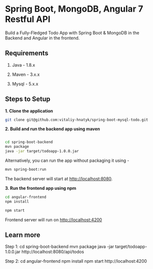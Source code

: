 
# Spring Boot, MongoDB, Angular 7 Restful API

Build a Fully-Fledged Todo App with Spring Boot & MongoDB in the Backend and Angular in the frontend.

## Requirements

1. Java - 1.8.x

2. Maven - 3.x.x

3. Mysql - 5.x.x

## Steps to Setup

**1. Clone the application**

```bash
git clone git@github.com:vitaliy-hnatyk/spring-boot-mysql-todo.git
```

**2. Build and run the backend app using maven**

```bash

cd spring-boot-backend
mvn package
java -jar target/todoapp-1.0.0.jar
```

Alternatively, you can run the app without packaging it using -

```bash
mvn spring-boot:run
```

The backend server will start at <http://localhost:8080>.

**3. Run the frontend app using npm**

```bash
cd angular-frontend
npm install
```

```bash
npm start
```

Frontend server will run on <http://localhost:4200>

## Learn more

Step 1: 
cd spring-boot-backend
mvn package
java -jar target/todoapp-1.0.0.jar
http://localhost:8080/api/todos

Step 2:
cd angular-frontend
npm install
npm start
http://localhost:4200

